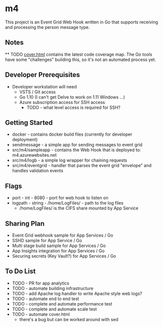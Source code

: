 # m4

This project is an Event Grid Web Hook written in Go that supports receiving and processing the person message type.

## Notes

** TODO [cover.html](./cover.html) contains the latest code coverage map. The Go tools have some "challenges" building this, so it's not an automated process yet.

## Developer Prerequisites

* Developer workstation will need
  * VSTS / Git access
  * Go 1.10 (I can't get Delve to work on 1.11 Windows ...)
  * Azure subscription access for SSH access
    * TODO - what level access is required for SSH?

## Getting Started

* docker -  contains docker build files (currently for developer deployment)
* sendmessage - a simple app for sending messages to event grid
* src/m4/sampleapp - contains the Web Hook that is deployed to: m4.azurewebsites.net
* src/m4/logb - a simple log wrapper for chaining requests
* src/m4/eventgrid - handler that parses the event grid "envelope" and handles validation events

## Flags

* port - int - 8080 - port for web hook to listen on
* logpath - string - /home/LogFiles/ - path to the log files
  * /home/LogFiles/ is the CIFS share mounted by App Service

## Sharing Plan

* Event Grid webhook sample for App Services / Go
* SSHD sample for  App Service / Go
* Multi stage build sample for App Services / Go
* App Insights integration for App Services / Go
* Securing secrets (Key Vault?) for App Services / Go

## To Do List

* TODO - PR for app analytics
* TODO - automate building infrastructure
* TODO - add Apache log handler to write Apache style web logs?
* TODO - automate end to end test
* TODO - complete and automate performance test
* TODO - complete and automate scale test
* TODO - automate cover.html
  * there's a bug but can be worked around with sed
